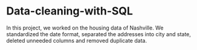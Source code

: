 # Data-cleaning-with-SQL
In this project, we worked on the housing data of Nashville. We standardized the date format, separated the addresses into city and state, deleted unneeded columns and removed duplicate data.
